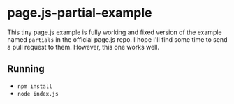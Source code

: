 # page.js-partial-example

This tiny page.js example is fully working and fixed version of the example named `partials` in the official page.js repo. I hope I'll find some time to send a pull request to them. However, this one works well.

## Running

- `npm install`
- `node index.js`
